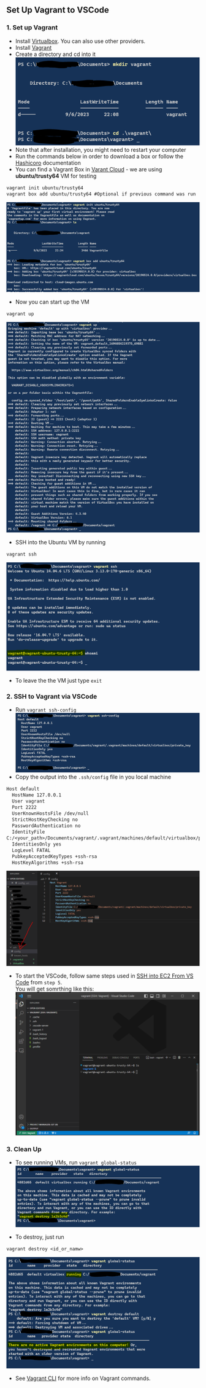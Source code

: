 ## Set Up Vagrant to VSCode

### 1. Set up Vagrant
* Install [Virtualbox](https://www.virtualbox.org/wiki/Downloads). You can also use other providers.
* Install [Vagrant](https://developer.hashicorp.com/vagrant/downloads)
* Create a directory and cd into it<br>
![](images/vagrant1.PNG)
* Note that after installation, you might need to restart your computer
* Run the commands below in order to download a box or follow the [Hashicoro](https://developer.hashicorp.com/vagrant/tutorials/getting-started/getting-started-install) documentation
* You can find a Vagrant Box in [Varant Cloud](https://app.vagrantup.com/boxes/search) - we are using **ubuntu/trusty64** VM for testing
```
vagrant init ubuntu/trusty64
vagrant box add ubuntu/trusty64 #Optional if previous command was run
```
![](images/vagrant2.PNG)

* Now you can start up the VM
```
vagrant up
```
![](images/vagrant3.PNG)

* SSH into the Ubuntu VM by running 
```
vagrant ssh
```
![](images/vagrant4.PNG)
* To leave the the VM just type `exit`

### 2. SSH to Vagrant via VSCode
* Run `vagrant ssh-config`
![](images/vagrant5.PNG)
* Copy the output into the `.ssh/config` file in you local machine 
```
Host default
  HostName 127.0.0.1
  User vagrant
  Port 2222
  UserKnownHostsFile /dev/null
  StrictHostKeyChecking no
  PasswordAuthentication no
  IdentityFile C:/<your_path>/Documents/vagrant/.vagrant/machines/default/virtualbox/private_key
  IdentitiesOnly yes
  LogLevel FATAL
  PubkeyAcceptedKeyTypes +ssh-rsa
  HostKeyAlgorithms +ssh-rsa
```
![](images/vagrant6.PNG)

* To start the VSCode, follow same steps used in  [SSH into EC2 From VS Code](https://github.com/ibrahima1289/troubleshooting/blob/main/Linux/ec2-vscode-ssh.md) from `step 5`.
<br> You will get somrthing like this:
![](images/vagrant7.PNG)

### 3. Clean Up
* To see running VMs, run `vagrant global-status`
![](images/vagrant8.PNG)

* To destroy, just run
```
vagrant destroy <id_or_namw>
```
![](images/vagrant10.PNG)

* See [Vagrant CLI](https://developer.hashicorp.com/vagrant/docs/cli) for more info on Vagrant commands.